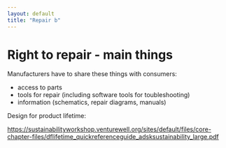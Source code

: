 ```yaml
---
layout: default
title: "Repair b"
---
```


# Right to repair - main things

Manufacturers have to share these things with consumers:
- access to parts
- tools for repair (including software tools for toubleshooting)
- information (schematics, repair diagrams, manuals)


Design for product lifetime:

https://sustainabilityworkshop.venturewell.org/sites/default/files/core-chapter-files/dflifetime_quickreferenceguide_adsksustainability_large.pdf
